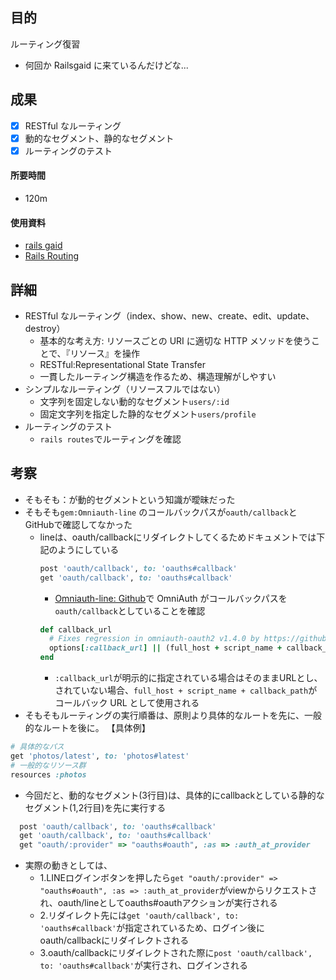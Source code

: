 ## 目的

<!-- 目的(〜を知りたい/〜を実装したい) -->

ルーティング復習

- 何回か Railsgaid に来ているんだけどな...

## 成果

<!-- 成果(できたこと/できなかったこと) -->

- [x] RESTful なルーティング
- [x] 動的なセグメント、静的なセグメント
- [x] ルーティングのテスト

#### 所要時間

- 120m

#### 使用資料

<!-- 使用資料(教材/書籍/ワークシート/Youtube) -->

- [rails gaid](https://railsguides.jp/routing.html#rails%E3%83%AB%E3%83%BC%E3%82%BF%E3%83%BC%E3%81%AE%E7%9B%AE%E7%9A%84)
- [Rails Routing](https://railsguides.jp/routing.html#%E3%83%AB%E3%83%BC%E3%83%86%E3%82%A3%E3%83%B3%E3%82%B0%E3%81%AE%E8%AA%BF%E6%9F%BB%E3%81%A8%E3%83%86%E3%82%B9%E3%83%88)

## 詳細

<!-- 詳細(キーワード/プロセス//具体例を挙げる/今回の課題解決を今後に繋げられる形で記録) -->

- RESTful なルーティング（index、show、new、create、edit、update、destroy）
  - 基本的な考え方: リソースごとの URI に適切な HTTP メソッドを使うことで、『リソース』を操作
  - RESTful:Representational State Transfer
  - 一貫したルーティング構造を作るため、構造理解がしやすい
- シンプルなルーティング（リソースフルではない）
  - 文字列を固定しない動的なセグメント`users/:id`
  - 固定文字列を指定した静的なセグメント`users/profile`
- ルーティングのテスト
  - `rails routes`でルーティングを確認

## 考察

<!-- 考察(今後の展望/) -->

- そもそも：が動的セグメントという知識が曖昧だった
- そもそも```gem:Omniauth-line``` のコールバックパスが`oauth/callback`とGitHubで確認してなかった
  - lineは、oauth/callbackにリダイレクトしてくるためドキュメントでは下記のようにしている
    ```ruby
    post 'oauth/callback', to: 'oauths#callback'
    get 'oauth/callback', to: 'oauths#callback'
    ```
    - [Omniauth-line: Github](https://github.com/kazasiki/omniauth-line/blob/master/lib/omniauth/strategies/line.rb)で OmniAuth がコールバックパスを`oauth/callback`としていることを確認
    ```ruby
    def callback_url
      # Fixes regression in omniauth-oauth2 v1.4.0 by https://github.com/intridea/omniauth-oauth2/commit/85fdbe117c2a4400d001a6368cc359d88f40abc7
      options[:callback_url] || (full_host + script_name + callback_path)
    end
    ```
    - `:callback_url`が明示的に指定されている場合はそのままURLとし、されていない場合、`full_host + script_name + callback_path`がコールバック URL として使用される
- そもそもルーティングの実行順番は、原則より具体的なルートを先に、一般的なルートを後に。
【具体例】
```ruby
# 具体的なパス
get 'photos/latest', to: 'photos#latest'
# 一般的なリソース群
resources :photos
```
  - 今回だと、動的なセグメント(3行目)は、具体的にcallbackとしている静的なセグメント(1,2行目)を先に実行する
  ```ruby
    post 'oauth/callback', to: 'oauths#callback'
    get 'oauth/callback', to: 'oauths#callback'
    get "oauth/:provider" => "oauths#oauth", :as => :auth_at_provider
  ```
  - 実際の動きとしては、
    - 1.LINEログインボタンを押したら```get "oauth/:provider" => "oauths#oauth", :as => :auth_at_provider```がviewからリクエストされ、oauth/lineとしてoauths#oauthアクションが実行される
    - 2.リダイレクト先には```get 'oauth/callback', to: 'oauths#callback'```が指定されているため、ログイン後にoauth/callbackにリダイレクトされる
    - 3.oauth/callbackにリダイレクトされた際に```post 'oauth/callback', to: 'oauths#callback'```が実行され、ログインされる
